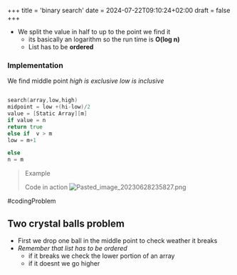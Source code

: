 +++
title = 'binary search'
date = 2024-07-22T09:10:24+02:00
draft = false
+++

- We split the value in half to up to the point we find it 
	- its basically an logarithm so the run time is **O(log n)**
	- List has to be **ordered** 

### Implementation 
We find middle  point 
*high is exclusive low is inclusive*
```go

search(array,low,high)
midpoint = low +(hi-low)/2
value = [Static Array][m]
if value = n  
return true 
else if  v > m 
low = m+1

else 
n = m 


```

>Example
>
>Code in action
![Pasted_image_20230628235827.png](/Notes/Pasted_image_20230628235827.png)

#codingProblem 
## Two crystal balls problem 
- First we drop one ball in the middle point to check weather it breaks 
- *Remember that list has to be ordered*
	- if it breaks we check the lower portion of an array 
	- if it doesnt  we go higher 

